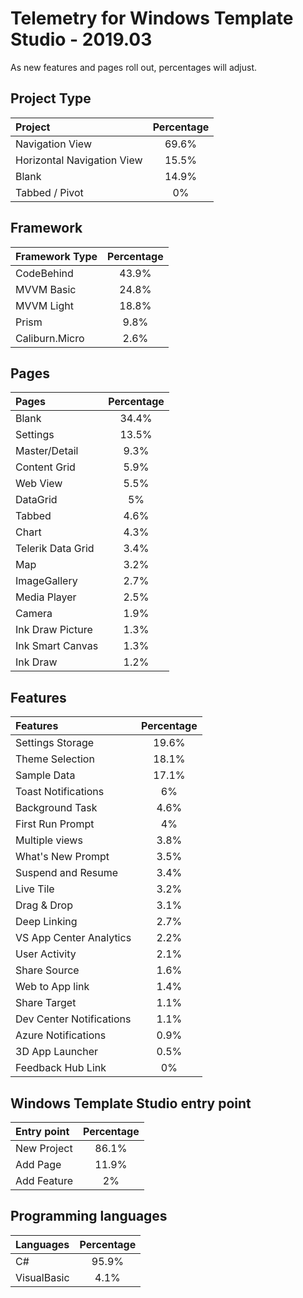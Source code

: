 # Telemetry for Windows Template Studio - 2019.03

As new features and pages roll out, percentages  will adjust.

## Project Type

|Project|Percentage|
|:---|:---:|
|Navigation View|69.6%|
|Horizontal Navigation View|15.5%|
|Blank|14.9%|
|Tabbed / Pivot|0%|

## Framework

|Framework Type|Percentage|
|:---|:---:|
|CodeBehind|43.9%|
|MVVM Basic|24.8%|
|MVVM Light|18.8%|
|Prism|9.8%|
|Caliburn.Micro|2.6%|

## Pages

|Pages|Percentage|
|:---|:---:|
|Blank|34.4%|
|Settings|13.5%|
|Master/Detail|9.3%|
|Content Grid|5.9%|
|Web View|5.5%|
|DataGrid|5%|
|Tabbed|4.6%|
|Chart|4.3%|
|Telerik Data Grid|3.4%|
|Map|3.2%|
|ImageGallery|2.7%|
|Media Player|2.5%|
|Camera|1.9%|
|Ink Draw Picture|1.3%|
|Ink Smart Canvas|1.3%|
|Ink Draw|1.2%|

## Features

|Features|Percentage|
|:---|:---:|
|Settings Storage|19.6%|
|Theme Selection|18.1%|
|Sample Data|17.1%|
|Toast Notifications|6%|
|Background Task|4.6%|
|First Run Prompt|4%|
|Multiple views|3.8%|
|What's New Prompt|3.5%|
|Suspend and Resume|3.4%|
|Live Tile|3.2%|
|Drag & Drop|3.1%|
|Deep Linking|2.7%|
|VS App Center Analytics|2.2%|
|User Activity|2.1%|
|Share Source|1.6%|
|Web to App link|1.4%|
|Share Target|1.1%|
|Dev Center Notifications|1.1%|
|Azure Notifications|0.9%|
|3D App Launcher|0.5%|
|Feedback Hub Link|0%|

## Windows Template Studio entry point

|Entry point|Percentage|
|:---|:---:|
|New Project|86.1%|
|Add Page|11.9%|
|Add Feature|2%|

## Programming languages

|Languages|Percentage|
|:---|:---:|
|C#|95.9%|
|VisualBasic|4.1%|
